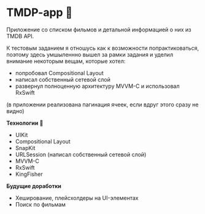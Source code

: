 # TMDP-app :eyes:
Приложение со списком фильмов и детальной информацией о них из TMDB API.

К тестовым заданием я отношусь как к возможности попрактиковаться, поэтому здесь умшыленнно вышел за рамки задания и уделил внимание некоторым вещам, которые хотел: 
- попробовал Compositional Layout 
- написал собственный сетевой слой
- развернул полноценную архитектуру MVVM-С и использовал RxSwift
  
(в приложении реализована пагинация ячеек, если вдруг этого сразу не видно)

**Технологии** :wrench: 
- UIKit
- Compositional Layout
- SnapKit
- URLSession (написал собственный сетевой слой)
- MVVM-С
- RxSwift
- KingFisher
  
**Будущие доработки**
- Хеширование, плейсхолдеры на UI-элементах  
- Поиск по фильмам 

